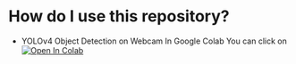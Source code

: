 # How do I use this repository? 
- YOLOv4 Object Detection on Webcam In Google Colab You can click on <a target="_blank" href="https://colab.research.google.com/github/GadGadGad/CS114.P11-22521027/blob/main/Notebooks/Real_time_YOLOv4_Object_Detection_on_Webcam_in_Google_Colab___Images_and_Video.ipynb">
  <img src="https://colab.research.google.com/assets/colab-badge.svg" alt="Open In Colab"/>